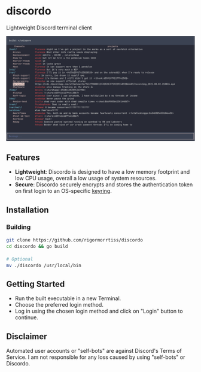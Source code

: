 # discordo

Lightweight Discord terminal client

![Preview](assets/preview.png)

## Features

- **Lightweight**: Discordo is designed to have a low memory footprint and low CPU usage, overall a low usage of system resources.
- **Secure**: Discordo securely encrypts and stores the authentication token on first login to an OS-specific [keyring](https://en.wikipedia.org/wiki/Keyring_(cryptography)).

## Installation

### Building

```bash
git clone https://github.com/rigormorrtiss/discordo
cd discordo && go build

# Optional
mv ./discordo /usr/local/bin
```

## Getting Started

- Run the built executable in a new Terminal.
- Choose the preferred login method.
- Log in using the chosen login method and click on "Login" button to continue.

## Disclaimer

Automated user accounts or "self-bots" are against Discord's Terms of Service. I am not responsible for any loss caused by using "self-bots" or Discordo.
